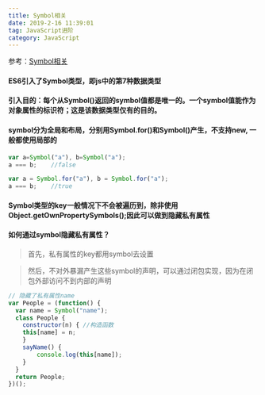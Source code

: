 ```yaml
---
title: Symbol相关
date: 2019-2-16 11:39:01
tag: JavaScript进阶
category: JavaScript
---
```


参考：[Symbol相关](https://blog.csdn.net/luofeixiongsix/article/details/78973801)

#### ES6引入了Symbol类型，即js中的第7种数据类型

#### 引入目的：每个从Symbol()返回的symbol值都是唯一的。一个symbol值能作为对象属性的标识符；这是该数据类型仅有的目的。

#### symbol分为全局和布局，分别用Symbol.for()和Symbol()产生，不支持new, 一般都使用局部的

```javascript
var a=Symbol("a"), b=Symbol("a");
a === b;    //false

var a = Symbol.for("a"), b = Symbol.for("a");
a === b;    //true
```

#### Symbol类型的key一般情况下不会被遍历到，除非使用Object.getOwnPropertySymbols();因此可以做到隐藏私有属性

#### 如何通过symbol隐藏私有属性？

> 首先，私有属性的key都用symbol去设置

> 然后，不对外暴漏产生这些symbol的声明，可以通过闭包实现，因为在闭包外部访问不到内部的声明

```javascript
// 隐藏了私有属性name
var People = (function() {
  var name = Symbol("name");
  class People {
    constructor(n) { //构造函数
    this[name] = n;
    }
    sayName() {
        console.log(this[name]);
    }
  }
  return People;
})();
```